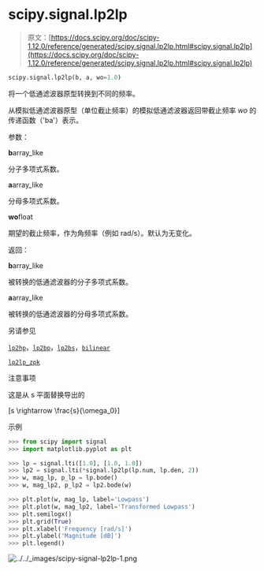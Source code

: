 # scipy.signal.lp2lp

> 原文：[https://docs.scipy.org/doc/scipy-1.12.0/reference/generated/scipy.signal.lp2lp.html#scipy.signal.lp2lp](https://docs.scipy.org/doc/scipy-1.12.0/reference/generated/scipy.signal.lp2lp.html#scipy.signal.lp2lp)

```py
scipy.signal.lp2lp(b, a, wo=1.0)
```

将一个低通滤波器原型转换到不同的频率。

从模拟低通滤波器原型（单位截止频率）的模拟低通滤波器返回带截止频率 *wo* 的传递函数（'ba'）表示。

参数：

**b**array_like

分子多项式系数。

**a**array_like

分母多项式系数。

**wo**float

期望的截止频率，作为角频率（例如 rad/s）。默认为无变化。

返回：

**b**array_like

被转换的低通滤波器的分子多项式系数。

**a**array_like

被转换的低通滤波器的分母多项式系数。

另请参见

[`lp2hp`](https://docs.scipy.org/doc/scipy-1.12.0/reference/generated/scipy.signal.lp2hp.html#scipy.signal.lp2hp)，[`lp2bp`](https://docs.scipy.org/doc/scipy-1.12.0/reference/generated/scipy.signal.lp2bp.html#scipy.signal.lp2bp)，[`lp2bs`](https://docs.scipy.org/doc/scipy-1.12.0/reference/generated/scipy.signal.lp2bs.html#scipy.signal.lp2bs)，[`bilinear`](https://docs.scipy.org/doc/scipy-1.12.0/reference/generated/scipy.signal.bilinear.html#scipy.signal.bilinear)

[`lp2lp_zpk`](https://docs.scipy.org/doc/scipy-1.12.0/reference/generated/scipy.signal.lp2lp_zpk.html#scipy.signal.lp2lp_zpk "scipy.signal.lp2lp_zpk")

注意事项

这是从 s 平面替换导出的

\[s \rightarrow \frac{s}{\omega_0}\]

示例

```py
>>> from scipy import signal
>>> import matplotlib.pyplot as plt 
```

```py
>>> lp = signal.lti([1.0], [1.0, 1.0])
>>> lp2 = signal.lti(*signal.lp2lp(lp.num, lp.den, 2))
>>> w, mag_lp, p_lp = lp.bode()
>>> w, mag_lp2, p_lp2 = lp2.bode(w) 
```

```py
>>> plt.plot(w, mag_lp, label='Lowpass')
>>> plt.plot(w, mag_lp2, label='Transformed Lowpass')
>>> plt.semilogx()
>>> plt.grid(True)
>>> plt.xlabel('Frequency [rad/s]')
>>> plt.ylabel('Magnitude [dB]')
>>> plt.legend() 
```

![../../_images/scipy-signal-lp2lp-1.png](../Images/64c105b380b3f42c29dd14352095b048.png)

